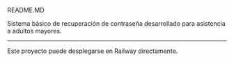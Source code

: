 README.MD

Sistema básico de recuperación de contraseña desarrollado para asistencia a adultos mayores.

---

Este proyecto puede desplegarse en Railway directamente.

